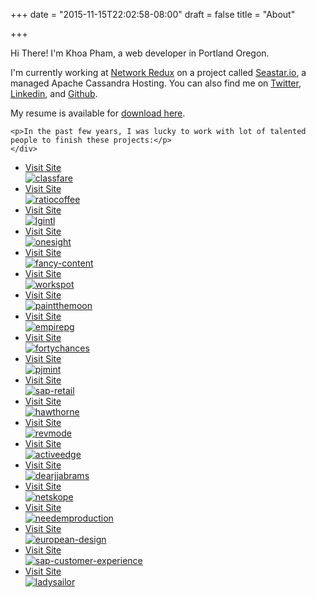 +++
date = "2015-11-15T22:02:58-08:00"
draft = false
title = "About"

+++
<section class="Page-about">
    <div class="about-inner-content wrap clearfix">
        <p>Hi There! I'm Khoa Pham, a web developer in Portland Oregon.</p>
        <p>I'm currently working at <a href="http://networkredux.com" target="_blank">Network Redux</a> on a project called <a href="http://seastar.io" target="_blank">Seastar.io</a>,
a managed Apache Cassandra Hosting. You can also find me on 
    <a target="_blank" href="https://twitter.com/pmkhoa">Twitter</a>,
    <a target="_blank" href="http://www.linkedin.com/in/pmkhoa">Linkedin</a>,
    and <a target="_blank" href="https://github.com/pmkhoa">Github</a>.</p>
    <p>My resume is available for <a href="/KhoaPham-resume.pdf" target="_blank">download here</a>.</p>

    <p>In the past few years, I was lucky to work with lot of talented people to finish these projects:</p>
    </div>

<div id="home-container">

<div class="works-wrapper">
      <ul class="works">
          <li>
            <a class="project" target="_blank" href="http://classfare.com/">
              <div class="overlay-title"><span class="overlay-inner-text">Visit Site</span></div>
              <img src="/img/projects/classfare.png" alt="classfare">
            </a>
          </li>
          <li>
            <a class="project" target="_blank" href="http://ratiocoffee.com/">
              <div class="overlay-title"><span class="overlay-inner-text">Visit Site</span></div>
              <img src="/img/projects/ratiocoffee.png" alt="ratiocoffee">
            </a>
          </li>
          <li>
            <a class="project" target="_blank" href="http://lgintl.com/">
              <div class="overlay-title"><span class="overlay-inner-text">Visit Site</span></div>
              <img src="/img/projects/lgintl.png" alt="lgintl">
            </a>
          </li>
          <li>
            <a class="project" target="_blank" href="http://onesight.org/">
              <div class="overlay-title"><span class="overlay-inner-text">Visit Site</span></div>
              <img src="/img/projects/onesight.png" alt="onesight">
            </a>
          </li>
          <li>
            <a class="project" target="_blank" href="http://fancycontent.com/">
              <div class="overlay-title"><span class="overlay-inner-text">Visit Site</span></div>
              <img src="/img/projects/fancy-content.png" alt="fancy-content">
            </a>
          </li>
          <li>
            <a class="project" target="_blank" href="http://www.workspot.com/">
              <div class="overlay-title"><span class="overlay-inner-text">Visit Site</span></div>
              <img src="/img/projects/workspot.png" alt="workspot">
            </a>
          </li>
          <li>
            <a class="project" target="_blank" href="http://paintthemoon.net/">
              <div class="overlay-title"><span class="overlay-inner-text">Visit Site</span></div>
              <img src="/img/projects/paintthemoon.png" alt="paintthemoon">
            </a>
          </li>
          <li>
            <a class="project" target="_blank" href="http://www.empirepg.com">
              <div class="overlay-title"><span class="overlay-inner-text">Visit Site</span></div>
              <img src="/img/projects/empirepg.png" alt="empirepg">
            </a>
          </li>
          <li>
            <a class="project" target="_blank" href="http://www.40chances.com/">
              <div class="overlay-title"><span class="overlay-inner-text">Visit Site</span></div>
              <img src="/img/projects/fortychances.png" alt="fortychances">
            </a>
          </li>
          <li>
            <a class="project" target="_blank" href="http://www.pjmint.com/">
              <div class="overlay-title"><span class="overlay-inner-text">Visit Site</span></div>
              <img src="/img/projects/pjmint.png" alt="pjmint">
            </a>
          </li>
          <li>
            <a class="project" target="_blank" href="http://global.sap.com/community/ebook/2013_05_retail_analytics/index.html">
              <div class="overlay-title"><span class="overlay-inner-text">Visit Site</span></div>
              <img src="/img/projects/sap-retail.png" alt="sap-retail">
            </a>
          </li>
          <li>
            <a class="project" target="_blank" href="http://hawthornetwentysix.com/">
              <div class="overlay-title"><span class="overlay-inner-text">Visit Site</span></div>
              <img src="/img/projects/hawthorne.png" alt="hawthorne">
            </a>
          </li>
          <li>
            <a class="project" target="_blank" href="http://revmode.com/">
              <div class="overlay-title"><span class="overlay-inner-text">Visit Site</span></div>
              <img src="/img/projects/revmode.png" alt="revmode">
            </a>
          </li>
          <li>
            <a class="project" target="_blank" href="http://activeedgewellness.com/">
              <div class="overlay-title"><span class="overlay-inner-text">Visit Site</span></div>
              <img src="/img/projects/activeedge.png" alt="activeedge">
            </a>
          </li>
          <li>
            <a class="project" target="_blank" href="http://www.dearjjabrams.com/">
              <div class="overlay-title"><span class="overlay-inner-text">Visit Site</span></div>
              <img src="/img/projects/dearjjabrams.png" alt="dearjjabrams">
            </a>
          </li>
          <li>
            <a class="project" target="_blank" href="http://www.netskope.com/">
              <div class="overlay-title"><span class="overlay-inner-text">Visit Site</span></div>
              <img src="/img/projects/netskope.png" alt="netskope">
            </a>
          </li>
          <li>
            <a class="project" target="_blank" href="http://needemproductions.com/">
              <div class="overlay-title"><span class="overlay-inner-text">Visit Site</span></div>
              <img src="/img/projects/needemproduction.png" alt="needemproduction">
            </a>
          </li>
          <li>
            <a class="project" target="_blank" href="http://www.edimporters.com/">
              <div class="overlay-title"><span class="overlay-inner-text">Visit Site</span></div>
              <img src="/img/projects/european-design.png" alt="european-design">
            </a>
          </li>
          <li>
            <a class="project" target="_blank" href="http://www.sap-retail-customer-experience.com/">
              <div class="overlay-title"><span class="overlay-inner-text">Visit Site</span></div>
              <img src="/img/projects/sap-customer-experience.png" alt="sap-customer-experience">
            </a>
          </li>
          <li>
            <a class="project" target="_blank" href="http://theladyandthesailor.com/">
              <div class="overlay-title"><span class="overlay-inner-text">Visit Site</span></div>
              <img src="/img/projects/ladysailor.png" alt="ladysailor">
            </a>
          </li>
        <li class="placeholder" data-index="9" style="display: inline-block;"> </li>
        <li class="placeholder" data-index="9" style="display: inline-block;"> </li>
      </ul>
    </div>
</section>
